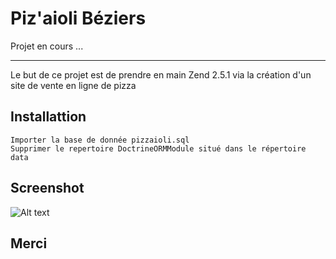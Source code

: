# Piz'aioli Béziers

Projet en cours ...

---

Le but de ce projet est de prendre en main Zend 2.5.1 via la création d'un site de vente en ligne de pizza

## Installattion
    
    Importer la base de donnée pizzaioli.sql
    Supprimer le repertoire DoctrineORMModule situé dans le répertoire data

## Screenshot

![Alt text](https://github.com/aliceedn/piz-aioli/blob/master/public/img/screenshot_accueil.PNG "Piz-aioli page d'accueil")

## Merci
